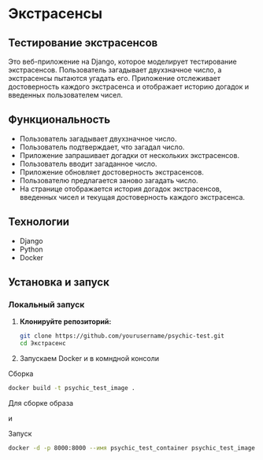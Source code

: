 # Экстрасенсы

## Тестирование экстрасенсов

Это веб-приложение на Django, которое моделирует тестирование экстрасенсов. Пользователь загадывает двухзначное число, а экстрасенсы пытаются угадать его. Приложение отслеживает достоверность каждого экстрасенса и отображает историю догадок и введенных пользователем чисел.

## Функциональность

- Пользователь загадывает двухзначное число.
- Пользователь подтверждает, что загадал число.
- Приложение запрашивает догадки от нескольких экстрасенсов.
- Пользователь вводит загаданное число.
- Приложение обновляет достоверность экстрасенсов.
- Пользователю предлагается заново загадать число.
- На странице отображается история догадок экстрасенсов, введенных чисел и текущая достоверность каждого экстрасенса.

## Технологии

- Django
- Python
- Docker

## Установка и запуск

### Локальный запуск

1. **Клонируйте репозиторий:**

   ```bash
   git clone https://github.com/yourusername/psychic-test.git
   cd Экстрасенс
   ```
   
2. Запускаем Docker и в комндной консоли


Сборка

```bash
docker build -t psychic_test_image .
 ```


 Для сборке образа

 и

Запуск

 ```bash
 docker -d -p 8000:8000 --имя psychic_test_container psychic_test_image
  ```



